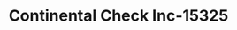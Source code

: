 ---
f_zip-code: 21222
f_state-code: MD
title: Continental Check Inc-15325
f_phone: 410-288-6767
f_city-only: Dundalk
f_address: Dundalk Dundalk
f_location-unique-id: '15325'
slug: continental-check-inc-15325
updated-on: '2024-05-30T13:46:58.046Z'
created-on: '2024-05-30T13:36:59.803Z'
published-on: '2024-05-30T13:54:32.469Z'
f_city-state: cms/city/dundalk-md.md
f_company: cms/company/continental-check-inc.md
f_state: cms/state/maryland.md
layout: '[payday-loan].html'
tags: payday-loan
---